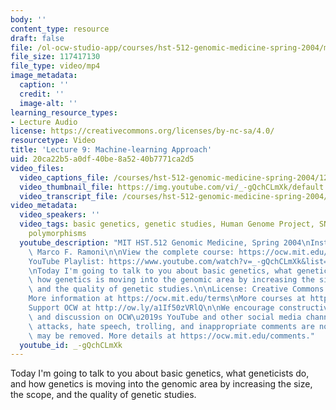 ```yaml
---
body: ''
content_type: resource
draft: false
file: /ol-ocw-studio-app/courses/hst-512-genomic-medicine-spring-2004/mithst_512s04_lec09_360p_16_9.mp4
file_size: 117417130
file_type: video/mp4
image_metadata:
  caption: ''
  credit: ''
  image-alt: ''
learning_resource_types:
- Lecture Audio
license: https://creativecommons.org/licenses/by-nc-sa/4.0/
resourcetype: Video
title: 'Lecture 9: Machine-learning Approach'
uid: 20ca22b5-a0df-40be-8a52-40b7771ca2d5
video_files:
  video_captions_file: /courses/hst-512-genomic-medicine-spring-2004/12zXjSWh5BKEn4xaO5f25tlI92pDg-iBv_transcript.webvtt
  video_thumbnail_file: https://img.youtube.com/vi/_-gQchCLmXk/default.jpg
  video_transcript_file: /courses/hst-512-genomic-medicine-spring-2004/12zXjSWh5BKEn4xaO5f25tlI92pDg-iBv_transcript.pdf
video_metadata:
  video_speakers: ''
  video_tags: basic genetics, genetic studies, Human Genome Project, SNP, single nucleotide
    polymorphisms
  youtube_description: "MIT HST.512 Genomic Medicine, Spring 2004\nInstructor: Dr.\
    \ Marco F. Ramoni\n\nView the complete course: https://ocw.mit.edu/courses/hst-512-genomic-medicine-spring-2004/\n\
    YouTube Playlist: https://www.youtube.com/watch?v=_-gQchCLmXk&list=PLUl4u3cNGP613PJMNmRjAIdBr76goU1V5\n\
    \nToday I'm going to talk to you about basic genetics, what geneticists do, and\
    \ how genetics is moving into the genomic area by increasing the size, the scope,\
    \ and the quality of genetic studies.\n\nLicense: Creative Commons BY-NC-SA\n\
    More information at https://ocw.mit.edu/terms\nMore courses at https://ocw.mit.edu\n\
    Support OCW at http://ow.ly/a1If50zVRlQ\n\nWe encourage constructive comments\
    \ and discussion on OCW\u2019s YouTube and other social media channels. Personal\
    \ attacks, hate speech, trolling, and inappropriate comments are not allowed and\
    \ may be removed. More details at https://ocw.mit.edu/comments."
  youtube_id: _-gQchCLmXk
---
```

Today I'm going to talk to you about basic genetics, what geneticists do, and how genetics is moving into the genomic area by increasing the size, the scope, and the quality of genetic studies.